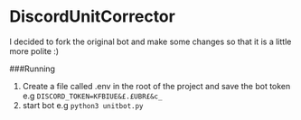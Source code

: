# DiscordUnitCorrector

I decided to fork the original bot and make some changes so that it is a little more polite :)

###Running
1. Create a file called .env in the root of the project and save the bot token
e.g `DISCORD_TOKEN=KFBIUE&£.£UBR£&c_`
2. start bot e.g `python3 unitbot.py`